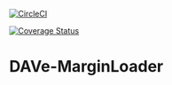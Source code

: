 [![CircleCI](https://circleci.com/gh/Deutsche-Boerse-Risk/DAVe-MarginLoader.svg?style=svg)](https://circleci.com/gh/Deutsche-Boerse-Risk/DAVe-MarginLoader)

[![Coverage Status](https://coveralls.io/repos/github/Deutsche-Boerse-Risk/DAVe-MarginLoader/badge.svg?branch=master)](https://coveralls.io/github/Deutsche-Boerse-Risk/DAVe-MarginLoader?branch=master)

# DAVe-MarginLoader
